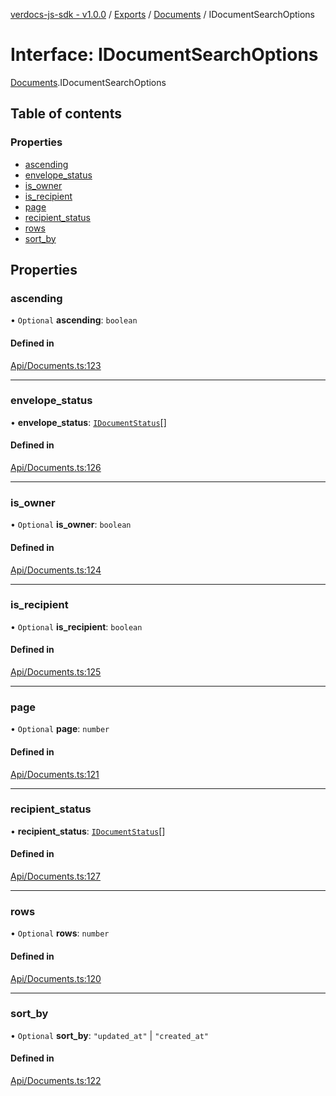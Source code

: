 [verdocs-js-sdk - v1.0.0](../README.md) / [Exports](../modules.md) / [Documents](../modules/Documents.md) / IDocumentSearchOptions

# Interface: IDocumentSearchOptions

[Documents](../modules/Documents.md).IDocumentSearchOptions

## Table of contents

### Properties

- [ascending](Documents.IDocumentSearchOptions.md#ascending)
- [envelope_status](Documents.IDocumentSearchOptions.md#envelope_status)
- [is_owner](Documents.IDocumentSearchOptions.md#is_owner)
- [is_recipient](Documents.IDocumentSearchOptions.md#is_recipient)
- [page](Documents.IDocumentSearchOptions.md#page)
- [recipient_status](Documents.IDocumentSearchOptions.md#recipient_status)
- [rows](Documents.IDocumentSearchOptions.md#rows)
- [sort_by](Documents.IDocumentSearchOptions.md#sort_by)

## Properties

### ascending

• `Optional` **ascending**: `boolean`

#### Defined in

[Api/Documents.ts:123](https://github.com/Verdocs/js-sdk/blob/458266e/src/Api/Documents.ts#L123)

___

### envelope\_status

• **envelope\_status**: [`IDocumentStatus`](../modules/Documents.md#idocumentstatus)[]

#### Defined in

[Api/Documents.ts:126](https://github.com/Verdocs/js-sdk/blob/458266e/src/Api/Documents.ts#L126)

___

### is\_owner

• `Optional` **is\_owner**: `boolean`

#### Defined in

[Api/Documents.ts:124](https://github.com/Verdocs/js-sdk/blob/458266e/src/Api/Documents.ts#L124)

___

### is\_recipient

• `Optional` **is\_recipient**: `boolean`

#### Defined in

[Api/Documents.ts:125](https://github.com/Verdocs/js-sdk/blob/458266e/src/Api/Documents.ts#L125)

___

### page

• `Optional` **page**: `number`

#### Defined in

[Api/Documents.ts:121](https://github.com/Verdocs/js-sdk/blob/458266e/src/Api/Documents.ts#L121)

___

### recipient\_status

• **recipient\_status**: [`IDocumentStatus`](../modules/Documents.md#idocumentstatus)[]

#### Defined in

[Api/Documents.ts:127](https://github.com/Verdocs/js-sdk/blob/458266e/src/Api/Documents.ts#L127)

___

### rows

• `Optional` **rows**: `number`

#### Defined in

[Api/Documents.ts:120](https://github.com/Verdocs/js-sdk/blob/458266e/src/Api/Documents.ts#L120)

___

### sort\_by

• `Optional` **sort\_by**: ``"updated_at"`` \| ``"created_at"``

#### Defined in

[Api/Documents.ts:122](https://github.com/Verdocs/js-sdk/blob/458266e/src/Api/Documents.ts#L122)
